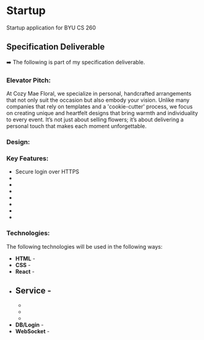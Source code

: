 # Startup
Startup application for BYU CS 260


## Specification Deliverable
➡️ The following is part of my specification deliverable.

### Elevator Pitch:

At Cozy Mae Floral, we specialize in personal, handcrafted arrangements that not only suit the occasion but also embody your vision. Unlike many companies that rely on templates and a 'cookie-cutter' process, we focus on creating unique and heartfelt designs that bring warmth and individuality to every event. It’s not just about selling flowers; it’s about delivering a personal touch that makes each moment unforgettable.


### Design:
[//]: # (Include at least 1 photo of the design here)


### Key Features:
[//]: # (Just a description of the features we will add)

- Secure login over HTTPS
- 
- 
- 
- 
- 
- 
- 


### Technologies:

The following technologies will be used in the following ways:

- **HTML** - 
- **CSS** - 
- **React** - 
- **Service** - 
  - 
  - 
  - 
  - 
- **DB/Login** - 
- **WebSocket** - 
